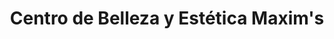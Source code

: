 ---
title: "Centro de Belleza y Estética Maxim's"
url: /moravia/centro-de-belleza-y-estetica-maxims/
shop: peluquería
---
